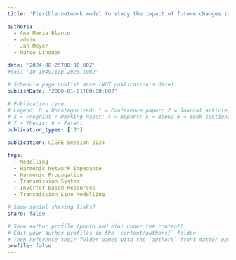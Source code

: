 ```yaml
---
title: 'Flexible network model to study the impact of future changes in transmission systems on harmonic levels and impedance'

authors:
  - Ana Maria Blanco
  - admin
  - Jan Meyer
  - Marco Lindner

date: '2024-08-25T00:00:00Z'
#doi: '10.1049/icp.2023.1082'

# Schedule page publish date (NOT publication's date).
publishDate: '2000-01-01T00:00:00Z'

# Publication type.
# Legend: 0 = Uncategorized; 1 = Conference paper; 2 = Journal article;
# 3 = Preprint / Working Paper; 4 = Report; 5 = Book; 6 = Book section;
# 7 = Thesis; 8 = Patent
publication_types: ['3']

publication: CIGRE Session 2024

tags:
  - Modelling
  - Harmonic Network Impedance
  - Harmonic Propagation
  - Transmission System
  - Inverter-Based Resources
  - Transmission Line Modelling

# Show social sharing links?
share: false

# Show author profile (photo and bio) under the content?
# Edit your author profiles in the `content/authors/` folder
# Then reference their folder names with the `authors` front matter option above
profile: false
---
```


